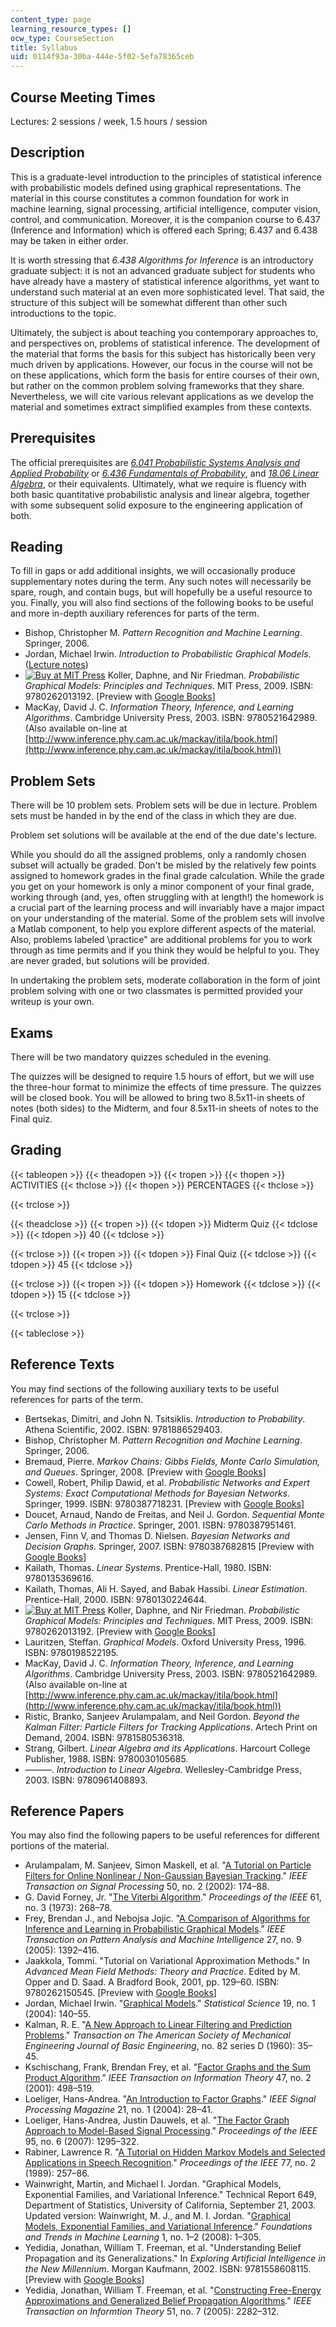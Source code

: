 ```yaml
---
content_type: page
learning_resource_types: []
ocw_type: CourseSection
title: Syllabus
uid: 0114f93a-30ba-444e-5f02-5efa78365ceb
---
```


Course Meeting Times
--------------------

Lectures: 2 sessions / week, 1.5 hours / session

Description
-----------

This is a graduate-level introduction to the principles of statistical inference with probabilistic models defined using graphical representations. The material in this course constitutes a common foundation for work in machine learning, signal processing, artificial intelligence, computer vision, control, and communication. Moreover, it is the companion course to 6.437 (Inference and Information) which is offered each Spring; 6.437 and 6.438 may be taken in either order.

It is worth stressing that _6.438 Algorithms for Inference_ is an introductory graduate subject: it is not an advanced graduate subject for students who have already have a mastery of statistical inference algorithms, yet want to understand such material at an even more sophisticated level. That said, the structure of this subject will be somewhat different than other such introductions to the topic.

Ultimately, the subject is about teaching you contemporary approaches to, and perspectives on, problems of statistical inference. The development of the material that forms the basis for this subject has historically been very much driven by applications. However, our focus in the course will not be on these applications, which form the basis for entire courses of their own, but rather on the common problem solving frameworks that they share. Nevertheless, we will cite various relevant applications as we develop the material and sometimes extract simplified examples from these contexts.

Prerequisites
-------------

The official prerequisites are [_6.041 Probabilistic Systems Analysis and Applied Probability_](/courses/6-041-probabilistic-systems-analysis-and-applied-probability-fall-2010) or [_6.436 Fundamentals of Probability_](/courses/6-436j-fundamentals-of-probability-fall-2008), and [_18.06 Linear Algebra_](/courses/18-06-linear-algebra-spring-2010), or their equivalents. Ultimately, what we require is fluency with both basic quantitative probabilistic analysis and linear algebra, together with some subsequent solid exposure to the engineering application of both.

Reading
-------

To fill in gaps or add additional insights, we will occasionally produce supplementary notes during the term. Any such notes will necessarily be spare, rough, and contain bugs, but will hopefully be a useful resource to you. Finally, you will also find sections of the following books to be useful and more in-depth auxiliary references for parts of the term.

*   Bishop, Christopher M. _Pattern Recognition and Machine Learning_. Springer, 2006.
*   Jordan, Michael Irwin. _Introduction to Probabilistic Graphical Models_. ([Lecture notes](http://www.cis.upenn.edu/~mkearns/papers/barbados/jordan-tut.pdf))
*   [![Buy at MIT Press](/images/mp_logo.gif)](https://mitpress.mit.edu/9780262013192) Koller, Daphne, and Nir Friedman. _Probabilistic Graphical Models: Principles and Techniques_. MIT Press, 2009. ISBN: 9780262013192. \[Preview with [Google Books](http://books.google.com/books?id=7dzpHCHzNQ4C&printsec=frontcover)\]
*   MacKay, David J. C. _Information Theory, Inference, and Learning Algorithms_. Cambridge University Press, 2003. ISBN: 9780521642989. (Also available on-line at [http://www.inference.phy.cam.ac.uk/mackay/itila/book.html](http://www.inference.phy.cam.ac.uk/mackay/itila/book.html))

Problem Sets
------------

There will be 10 problem sets. Problem sets will be due in lecture. Problem sets must be handed in by the end of the class in which they are due.

Problem set solutions will be available at the end of the due date's lecture.

While you should do all the assigned problems, only a randomly chosen subset will actually be graded. Don't be misled by the relatively few points assigned to homework grades in the final grade calculation. While the grade you get on your homework is only a minor component of your final grade, working through (and, yes, often struggling with at length!) the homework is a crucial part of the learning process and will invariably have a major impact on your understanding of the material. Some of the problem sets will involve a Matlab component, to help you explore different aspects of the material. Also, problems labeled \\practice" are additional problems for you to work through as time permits and if you think they would be helpful to you. They are never graded, but solutions will be provided.

In undertaking the problem sets, moderate collaboration in the form of joint problem solving with one or two classmates is permitted provided your writeup is your own.

Exams
-----

There will be two mandatory quizzes scheduled in the evening.

The quizzes will be designed to require 1.5 hours of effort, but we will use the three-hour format to minimize the effects of time pressure. The quizzes will be closed book. You will be allowed to bring two 8.5x11-in sheets of notes (both sides) to the Midterm, and four 8.5x11-in sheets of notes to the Final quiz.

Grading
-------

{{< tableopen >}}
{{< theadopen >}}
{{< tropen >}}
{{< thopen >}}
ACTIVITIES
{{< thclose >}}
{{< thopen >}}
PERCENTAGES
{{< thclose >}}

{{< trclose >}}

{{< theadclose >}}
{{< tropen >}}
{{< tdopen >}}
Midterm Quiz
{{< tdclose >}}
{{< tdopen >}}
40
{{< tdclose >}}

{{< trclose >}}
{{< tropen >}}
{{< tdopen >}}
Final Quiz
{{< tdclose >}}
{{< tdopen >}}
45
{{< tdclose >}}

{{< trclose >}}
{{< tropen >}}
{{< tdopen >}}
Homework
{{< tdclose >}}
{{< tdopen >}}
15
{{< tdclose >}}

{{< trclose >}}

{{< tableclose >}}

Reference Texts
---------------

You may find sections of the following auxiliary texts to be useful references for parts of the term.

*   Bertsekas, Dimitri, and John N. Tsitsiklis. _Introduction to Probability_. Athena Scientific, 2002. ISBN: 9781886529403.
*   Bishop, Christopher M. _Pattern Recognition and Machine Learning_. Springer, 2006.
*   Bremaud, Pierre. _Markov Chains: Gibbs Fields, Monte Carlo Simulation, and Queues_. Springer, 2008. \[Preview with [Google Books](http://books.google.com/books?id=KF0LgxRCgQsC&printsec=frontcover)\]
*   Cowell, Robert, Philip Dawid, et al. _Probabilistic Networks and Expert Systems: Exact Computational Methods for Bayesian Networks_. Springer, 1999. ISBN: 9780387718231. \[Preview with [Google Books](http://books.google.com/books?id=G_4E_w_wJzcC&printsec=frontcover)\]
*   Doucet, Arnaud, Nando de Freitas, and Neil J. Gordon. _Sequential Monte Carlo Methods in Practice_. Springer, 2001. ISBN: 9780387951461.
*   Jensen, Finn V, and Thomas D. Nielsen. _Bayesian Networks and Decision Graphs_. Springer, 2007. ISBN: 9780387682815 \[Preview with [Google Books](http://books.google.com/books?id=goSLmQq4UBcC&printsec=frontcover)\]
*   Kailath, Thomas. _Linear Systems_. Prentice-Hall, 1980. ISBN: 9780135369616.
*   Kailath, Thomas, Ali H. Sayed, and Babak Hassibi. _Linear Estimation_. Prentice-Hall, 2000. ISBN: 9780130224644.
*   [![Buy at MIT Press](/images/mp_logo.gif)](https://mitpress.mit.edu/9780262013192) Koller, Daphne, and Nir Friedman. _Probabilistic Graphical Models: Principles and Techniques_. MIT Press, 2009. ISBN: 9780262013192. \[Preview with [Google Books](http://books.google.com/books?id=7dzpHCHzNQ4C&printsec=frontcover)\]
*   Lauritzen, Steffan. _Graphical Models_. Oxford University Press, 1996. ISBN: 9780198522195.
*   MacKay, David J. C. _Information Theory, Inference, and Learning Algorithms_. Cambridge University Press, 2003. ISBN: 9780521642989. (Also available on-line at [http://www.inference.phy.cam.ac.uk/mackay/itila/book.html](http://www.inference.phy.cam.ac.uk/mackay/itila/book.html))
*   Ristic, Branko, Sanjeev Arulampalam, and Neil Gordon. _Beyond the Kalman Filter: Particle Filters for Tracking Applications_. Artech Print on Demand, 2004. ISBN: 9781580536318.
*   Strang, Gilbert. _Linear Algebra and its Applications_. Harcourt College Publisher, 1988. ISBN: 9780030105685.
*   ———. _Introduction to Linear Algebra_. Wellesley-Cambridge Press, 2003. ISBN: 9780961408893.

Reference Papers
----------------

You may also find the following papers to be useful references for different portions of the material.

*   Arulampalam, M. Sanjeev, Simon Maskell, et al. "[A Tutorial on Particle Filters for Online Nonlinear / Non-Gaussian Bayesian Tracking](http://dx.doi.org/10.1109/78.978374)." _IEEE Transaction on Signal Processing_ 50, no. 2 (2002): 174–88.
*   G. David Forney, Jr. "[The Viterbi Algorithm](http://dx.doi.org/10.1109/PROC.1973.9030)." _Proceedings of the IEEE_ 61, no. 3 (1973): 268–78.
*   Frey, Brendan J., and Nebojsa Jojic. "[A Comparison of Algorithms for Inference and Learning in Probabilistic Graphical Models](http://dx.doi.org/10.1109/TPAMI.2005.169)." _IEEE Transaction on Pattern Analysis and Machine Intelligence_ 27, no. 9 (2005): 1392–416.
*   Jaakkola, Tommi. "Tutorial on Variational Approximation Methods." In _Advanced Mean Field Methods: Theory and Practice_. Edited by M. Opper and D. Saad. A Bradford Book, 2001, pp. 129–60. ISBN: 9780262150545. \[Preview with [Google Books](http://books.google.com/books?id=cuOX8sCDeNAC&pg=PA129#v=onepage)\]
*   Jordan, Michael Irwin. "[Graphical Models](http://projecteuclid.org/euclid.ss/1089808279)." _Statistical Science_ 19, no. 1 (2004): 140–55.
*   Kalman, R. E. "[A New Approach to Linear Filtering and Prediction Problems](https://doi.org/10.1115/1.3662552)." _Transaction on The American Society of Mechanical Engineering Journal of Basic Engineering_, no. 82 series D (1960): 35–45.
*   Kschischang, Frank, Brendan Frey, et al. "[Factor Graphs and the Sum Product Algorithm](http://dx.doi.org/10.1109/18.910572)." _IEEE Transaction on Information Theory_ 47, no. 2 (2001): 498–519.
*   Loeliger, Hans-Andrea. "[An Introduction to Factor Graphs](http://dx.doi.org/10.1109/MSP.2004.1267047)." _IEEE Signal Processing Magazine_ 21, no. 1 (2004): 28–41.
*   Loeliger, Hans-Andrea, Justin Dauwels, et al. "[The Factor Graph Approach to Model-Based Signal Processing](http://dx.doi.org/10.1109/JPROC.2007.896497)." _Proceedings of the IEEE_ 95, no. 6 (2007): 1295–322.
*   Rabiner, Lawrence R. "[A Tutorial on Hidden Markov Models and Selected Applications in Speech Recognition](http://dx.doi.org/10.1109/5.18626)." _Proceedings of the IEEE_ 77, no. 2 (1989): 257–86.
*   Wainwright, Martin, and Michael I. Jordan. "Graphical Models, Exponential Families, and Variational Inference." Technical Report 649, Department of Statistics, University of California, September 21, 2003.  
    Updated version: Wainwright, M. J., and M. I. Jordan. "[Graphical Models, Exponential Families, and Variational Inference](http://dx.doi.org/10.1561/2200000001)." _Foundations and Trends in Machine Learning_ 1, no. 1–2 (2008): 1–305.
*   Yedidia, Jonathan, William T. Freeman, et al. "Understanding Belief Propagation and its Generalizations." In _Exploring Artificial Intelligence in the New Millennium_. Morgan Kaufmann, 2002. ISBN: 9781558608115. \[Preview with [Google Books](http://books.google.com/books?id=3c9w6XEUxIMC&pg=PA239#v=onepage)\]
*   Yedidia, Jonathan, William T. Freeman, et al. "[Constructing Free-Energy Approximations and Generalized Belief Propagation Algorithms](http://dx.doi.org/10.1109/TIT.2005.850085)." _IEEE Transaction on Informtion Theory_ 51, no. 7 (2005): 2282–312.